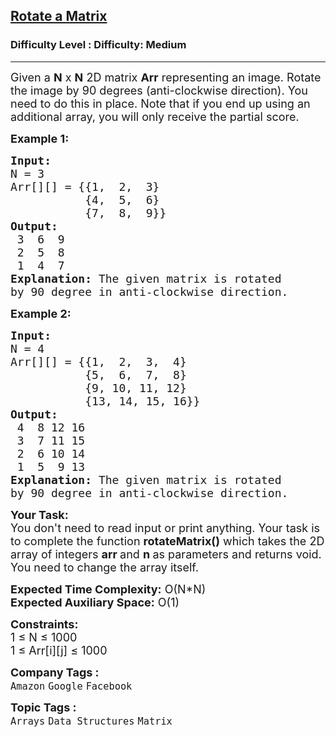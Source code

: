<h2><a href="https://www.geeksforgeeks.org/problems/rotate-a-2d-array-without-using-extra-space1004/1?page=1&difficulty=Medium&status=unsolved&sortBy=submissions">Rotate a Matrix</a></h2><h3>Difficulty Level : Difficulty: Medium</h3><hr><div class="problems_problem_content__Xm_eO"><p><span style="font-size: 18px;">Given a <strong>N</strong> x&nbsp;<strong>N</strong>&nbsp;2D matrix <strong>Arr</strong> representing an image. Rotate the image by 90 degrees (anti-clockwise direction). You need to do this in place. Note that if you end up using an additional array, you will only receive the partial score.</span></p>
<p><span style="font-size: 18px;"><strong>Example 1:</strong></span></p>
<pre><span style="font-size: 18px;"><strong>Input:
</strong>N = 3
Arr[][] = {{1,  2,  3}
           {4,  5,  6}
           {7,  8,  9}}
<strong>Output:</strong>
 3  6  9 
 2  5  8 
 1  4  7 
<strong>Explanation:</strong> The given matrix is rotated
by 90 degree in anti-clockwise direction.</span></pre>
<p><span style="font-size: 18px;"><strong>Example 2:</strong></span></p>
<pre><span style="font-size: 18px;"><strong>Input:
</strong>N = 4
Arr[][] = {{1,  2,  3,  4}
           {5,  6,  7,  8}
           {9, 10, 11, 12}
           {13, 14, 15, 16}}
<strong>Output:</strong>
 4  8 12 16 
 3  7 11 15 
 2  6 10 14 
 1  5  9 13
<strong>Explanation: </strong>The given matrix is rotated
by 90 degree in anti-clockwise direction.
</span></pre>
<p><span style="font-size: 18px;"><strong>Your Task:&nbsp;&nbsp;</strong><br>You don't need to read input or print anything. Your task is to complete the function&nbsp;<strong>rotateMatrix()</strong>&nbsp;which takes the 2D array of&nbsp;integers <strong>arr </strong>and&nbsp;<strong>n</strong><strong>&nbsp;</strong>as parameters and returns void. You need to change the array itself.</span></p>
<p><span style="font-size: 18px;"><strong>Expected Time Complexity:</strong>&nbsp;O(N*N)<br><strong>Expected Auxiliary Space:</strong>&nbsp;O(1)</span></p>
<p><span style="font-size: 18px;"><strong>Constraints:</strong><br>1 ≤ N&nbsp;≤ 1000<br>1 ≤ Arr[i][j]&nbsp;≤ 1000</span></p></div><p><span style=font-size:18px><strong>Company Tags : </strong><br><code>Amazon</code>&nbsp;<code>Google</code>&nbsp;<code>Facebook</code>&nbsp;<br><p><span style=font-size:18px><strong>Topic Tags : </strong><br><code>Arrays</code>&nbsp;<code>Data Structures</code>&nbsp;<code>Matrix</code>&nbsp;